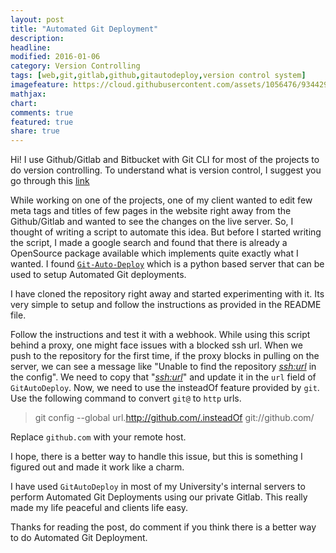 ```yaml
---
layout: post
title: "Automated Git Deployment"
description:
headline:
modified: 2016-01-06
category: Version Controlling
tags: [web,git,gitlab,github,gitautodeploy,version control system]
imagefeature: https://cloud.githubusercontent.com/assets/1056476/9344294/d3bc32a4-4607-11e5-9a44-5cd9b22e61d9.png
mathjax:
chart:
comments: true
featured: true
share: true
---
```


Hi! I use Github/Gitlab and Bitbucket with Git CLI for most of the projects to do version controlling. To understand what is version control, I suggest you go through this [link](http://producingoss.com/en/vc.html)

While working on one of the projects, one of my client wanted to edit few meta tags and titles of few pages in the website right away from the Github/Gitlab and wanted to see the changes on the live server. So, I thought of writing a script to automate this idea. But before I started writing the script, I made a google search and found that there is already a OpenSource package available which implements quite exactly what I wanted. I found [`Git-Auto-Deploy`](http://github.com/olipo186/Git-Auto-Deploy.git) which is a python based server that can be used to setup Automated Git deployments.

I have cloned the repository right away and started experimenting with it. Its very simple to setup and follow the instructions as provided in the README file.

Follow the instructions and test it with a webhook. While using this script behind a proxy, one might face issues with a blocked ssh url. When we push to the repository for the first time, if the proxy blocks in pulling on the server, we can see a message like "Unable to find the repository *<ssh:url>* in the config". We need to copy that "*<ssh:url>*" and update it in the `url` field of `GitAutoDeploy`. Now, we need to use the insteadOf feature provided by `git`. Use the following command to convert `git@` to `http` urls.

>git config --global url.http://github.com/.insteadOf git://github.com/

Replace `github.com` with your remote host.

I hope, there is a better way to handle this issue, but this is something I figured out and made it work like a charm.

I have used `GitAutoDeploy` in most of my University's internal servers to perform Automated Git Deployments using our private Gitlab. This really made my life peaceful and clients life easy.

Thanks for reading the post, do comment if you think there is a better way to do Automated Git Deployment.
